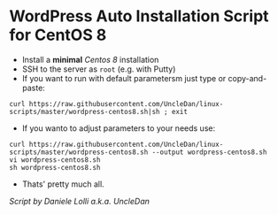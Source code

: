 # WordPress Auto Installation Script for CentOS 8
* Install a **minimal** *Centos 8* installation
* SSH to the server as `root` (e.g. with Putty)
* If you want to run with default parametersm just type or copy-and-paste:
```
curl https://raw.githubusercontent.com/UncleDan/linux-scripts/master/wordpress-centos8.sh|sh ; exit
```
* If you wanto to adjust parameters to your needs use:
```
curl https://raw.githubusercontent.com/UncleDan/linux-scripts/master/wordpress-centos8.sh --output wordpress-centos8.sh
vi wordpress-centos8.sh
sh wordpress-centos8.sh
```

* Thats' pretty much all.

*Script by Daniele Lolli a.k.a. UncleDan*
